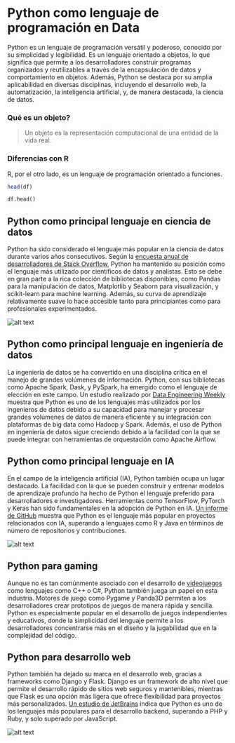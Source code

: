 # Python como lenguaje de programación en Data

Python es un lenguaje de programación versátil y poderoso, conocido por su simplicidad y legibilidad. Es un lenguaje orientado a objetos, lo que significa que permite a los desarrolladores construir programas organizados y reutilizables a través de la encapsulación de datos y comportamiento en objetos. Además, Python se destaca por su amplia aplicabilidad en diversas disciplinas, incluyendo el desarrollo web, la automatización, la inteligencia artificial, y, de manera destacada, la ciencia de datos.

### Qué es un objeto?

> Un objeto es la representación computacional de una entidad de la vida real.

### Diferencias con R

R, por el otro lado, es un lenguaje de programación orientado a funciones.

```r
head(df)
```

```python
df.head()
```

## Python como principal lenguaje en ciencia de datos

Python ha sido considerado el lenguaje más popular en la ciencia de datos durante varios años consecutivos. Según la [encuesta anual de desarrolladores de Stack Overflow](https://survey.stackoverflow.co/2023/#overview), Python ha mantenido su posición como el lenguaje más utilizado por científicos de datos y analistas. Esto se debe en gran parte a la rica colección de bibliotecas disponibles, como Pandas para la manipulación de datos, Matplotlib y Seaborn para visualización, y scikit-learn para machine learning. Además, su curva de aprendizaje relativamente suave lo hace accesible tanto para principiantes como para profesionales experimentados.

![alt text](img/so_report.png)

## Python como principal lenguaje en ingeniería de datos

La ingeniería de datos se ha convertido en una disciplina crítica en el manejo de grandes volúmenes de información. Python, con sus bibliotecas como Apache Spark, Dask, y PySpark, ha emergido como el lenguaje de elección en este campo. Un estudio realizado por [Data Engineering Weekly](https://www.dataengineeringweekly.com/) muestra que Python es uno de los lenguajes más utilizados por los ingenieros de datos debido a su capacidad para manejar y procesar grandes volúmenes de datos de manera eficiente y su integración con plataformas de big data como Hadoop y Spark. Además, el uso de Python en ingeniería de datos sigue creciendo debido a la facilidad con la que se puede integrar con herramientas de orquestación como Apache Airflow.


## Python como principal lenguaje en IA

En el campo de la inteligencia artificial (IA), Python también ocupa un lugar destacado. La facilidad con la que se pueden construir y entrenar modelos de aprendizaje profundo ha hecho de Python el lenguaje preferido para desarrolladores e investigadores. Herramientas como TensorFlow, PyTorch y Keras han sido fundamentales en la adopción de Python en IA. [Un informe de GitHub](https://github.blog/news-insights/research/the-state-of-open-source-and-ai/) muestra que Python es el lenguaje más popular en proyectos relacionados con IA, superando a lenguajes como R y Java en términos de número de repositorios y contribuciones.

![alt text](img/github.png)

## Python para gaming

Aunque no es tan comúnmente asociado con el desarrollo de [videojuegos](https://realpython.com/top-python-game-engines/) como lenguajes como C++ o C#, Python también juega un papel en esta industria. Motores de juego como Pygame y Panda3D permiten a los desarrolladores crear prototipos de juegos de manera rápida y sencilla. Python es especialmente popular en el desarrollo de juegos independientes y educativos, donde la simplicidad del lenguaje permite a los desarrolladores concentrarse más en el diseño y la jugabilidad que en la complejidad del código.

## Python para desarrollo web

Python también ha dejado su marca en el desarrollo web, gracias a frameworks como Django y Flask. Django es un framework de alto nivel que permite el desarrollo rápido de sitios web seguros y mantenibles, mientras que Flask es una opción más ligera que ofrece flexibilidad para proyectos más personalizados. [Un estudio de JetBrains](https://www.jetbrains.com/lp/devecosystem-2023/) indica que Python es uno de los lenguajes más populares para el desarrollo backend, superando a PHP y Ruby, y solo superado por JavaScript.

![alt text](img/jetbrains.png)